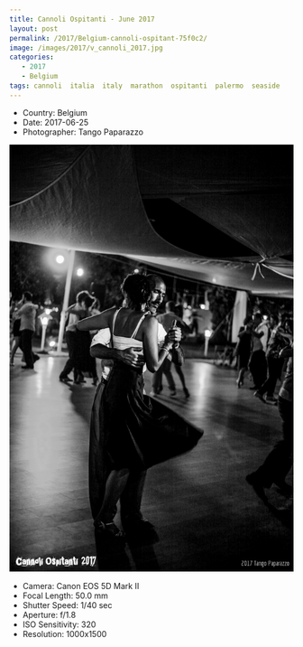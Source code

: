 ```yaml
---
title: Cannoli Ospitanti - June 2017
layout: post
permalink: /2017/Belgium-cannoli-ospitant-75f0c2/
image: /images/2017/v_cannoli_2017.jpg
categories:
   - 2017
   - Belgium
tags: cannoli  italia  italy  marathon  ospitanti  palermo  seaside
---
```

   
* <i class="fa-solid fa-map-pin"></i> Country: Belgium
* <i class="fa-solid fa-calendar-day"></i> Date: 2017-06-25
* <i class="fa-solid fa-circle-user"></i> Photographer: Tango Paparazzo

![Cannoli Ospitanti - June 2017](/images/2017/v_cannoli_2017.jpg)

* <i class="fa-solid fa-camera"></i> Camera: Canon EOS 5D Mark II
* <i class="fa-solid fa-square-caret-left"></i> Focal Length: 50.0 mm
* <i class="fa-solid fa-stopwatch"></i> Shutter Speed: 1/40 sec
* <i class="fa-solid fa-circle-dot"></i> Aperture: f/1.8
* <i class="fa-solid fa-lightbulb"></i> ISO Sensitivity: 320
* <i class="fa-solid fa-square-full"></i> Resolution: 1000x1500
